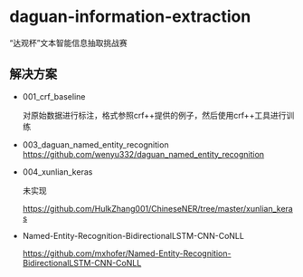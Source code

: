 # daguan-information-extraction
“达观杯”文本智能信息抽取挑战赛

## 解决方案

- 001_crf_baseline

    对原始数据进行标注，格式参照crf++提供的例子，然后使用crf++工具进行训练
- 003_daguan_named_entity_recognition
    https://github.com/wenyu332/daguan_named_entity_recognition
- 004_xunlian_keras

    未实现
    
    https://github.com/HulkZhang001/ChineseNER/tree/master/xunlian_keras
- Named-Entity-Recognition-BidirectionalLSTM-CNN-CoNLL

    https://github.com/mxhofer/Named-Entity-Recognition-BidirectionalLSTM-CNN-CoNLL